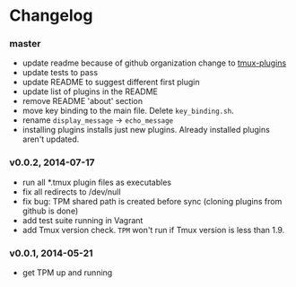 # Changelog

### master
- update readme because of github organization change to
  [tmux-plugins](https://github.com/tmux-plugins)
- update tests to pass
- update README to suggest different first plugin
- update list of plugins in the README
- remove README 'about' section
- move key binding to the main file. Delete `key_binding.sh`.
- rename `display_message` -> `echo_message`
- installing plugins installs just new plugins. Already installed plugins aren't
  updated.

### v0.0.2, 2014-07-17
- run all *.tmux plugin files as executables
- fix all redirects to /dev/null
- fix bug: TPM shared path is created before sync (cloning plugins from github
  is done)
- add test suite running in Vagrant
- add Tmux version check. `TPM` won't run if Tmux version is less than 1.9.

### v0.0.1, 2014-05-21
- get TPM up and running
